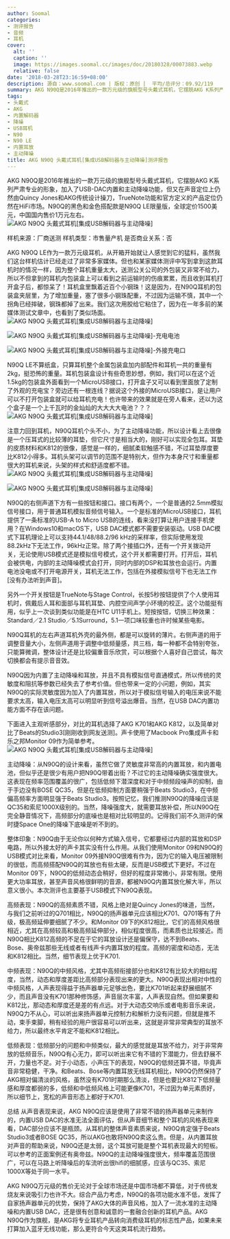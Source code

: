 ```yaml
---
author: Soomal
categories:
- 测评报告
- 音频
- 耳机
cover:
  alt: ''
  caption: ''
  image: https://images.soomal.cc/images/doc/20180328/00073883.webp
  relative: false
date: '2018-03-28T23:16:59+08:00'
description: 源自：www.soomal.com | 版权：原创 |  平均/总评分：09.92/119
summary: AKG N90Q是2016年推出的一款万元级的旗舰型号头戴式耳机，它摆脱AKG K系列严肃专业的形象，加入了USB-DAC内置和主动降噪功能，但又在声音定位上保持AKG传统风格，还加入一些特色功能，售价达到了万元级……
tags:
- 头戴式
- AKG
- 内置解码器
- 降噪
- USB耳机
- N90
- N90 LE
- 内置耳放
- 主动降噪
title: AKG N90Q 头戴式耳机[集成USB解码器与主动降噪]测评报告
---
```


AKG N90Q是2016年推出的一款万元级的旗舰型号头戴式耳机，它摆脱AKG K系列严肃专业的形象，加入了USB-DAC内置和主动降噪功能，但又在声音定位上仍然由Quincy Jones和AKG传统设计操刀，TrueNote功能和官方定义的产品定位仍然在HiFi市场。N90Q的黑色和金色搭配款是N90Q LE限量版，全球定价1500美元，中国国内售价1万元左右。
![AKG N90Q 头戴式耳机[集成USB解码器与主动降噪]](https://images.soomal.cc/images/doc/20180313/00073578.webp)





样机来源：厂商送测
样机类型：市售量产机
是否商业关系：否

AKG N90Q LE作为一款万元级耳机，从开箱开始就让人感觉到它的猛料，虽然我们这台样机估计已经走过了非常多家媒体。但也和某家媒体测评中写到拿到这款耳机时的情况一样，因为整个耳机重量太大，送测公关公司的外包装又非常不给力，所以不但拿到的耳机内包装盒上可以看到之前运输时的伤痕累累，而且收到耳机打开盒子后，都惊呆了！耳机盒里飘着近百个小钢珠！这是因为，在N90Q耳机的包装盒夹层里，为了增加重量，塞了很多小钢珠配重，不过因为运输不慎，其中一个拐角已经摔破，钢珠都掉了出来。我们这次用胶给它粘住了，因为在一年多前的某媒体测试文章中，也看到了类似场面。
![AKG N90Q 头戴式耳机[集成USB解码器与主动降噪]](https://images.soomal.cc/images/doc/20180313/00073577.webp)




![AKG N90Q 头戴式耳机[集成USB解码器与主动降噪]-充电电池](https://images.soomal.cc/images/doc/20180313/00073579_01.webp)




![AKG N90Q 头戴式耳机[集成USB解码器与主动降噪]-外接充电口](https://images.soomal.cc/images/doc/20180313/00073580_01.webp)




N90Q LE不算纸盒，只算耳机整个金属包装盒加内部配件和耳机一共的重量有2kg，挺恐怖的重量。耳机包装盒设计有些奇思妙想，例如，我们可以在这个近1.5kg的包装盒外面看到一个MicroUSB接口，打开盒子又可以看到里面放了定制了外观的充电宝？旁边还有一根连线？据说这个外接的MicroUSB接口，是让用户可以不打开包装盒就可以给耳机充电！也许带来的效果就是在旁人看来，还以为这个盒子是一个上千瓦时的金灿灿的大大大大电池？？？
![AKG N90Q 头戴式耳机[集成USB解码器与主动降噪]](https://images.soomal.cc/images/doc/20180313/00073582.webp)




注意力回到耳机，N90Q耳机个头不小，为了主动降噪功能，所以设计看上去很像是一个压耳式的比较薄的耳垫，但它尺寸是相当大的，刚好可以实现全包耳。耳垫的皮质材料和K812的很像，感觉是一样的，细腻柔软触感不错，不过耳垫厚度要比K812小得多。耳机头架可以调节的范围不是特别大，但作为本身尺寸和重量都很大的耳机来说，头架的样式和舒适度都不错。
![AKG N90Q 头戴式耳机[集成USB解码器与主动降噪]](https://images.soomal.cc/images/doc/20180313/00073589_01.webp)




![AKG N90Q 头戴式耳机[集成USB解码器与主动降噪]](https://images.soomal.cc/images/doc/20180313/00073590_01.webp)




N90Q的右侧声道下方有一些按钮和接口。接口有两个，一个是普通的2.5mm模拟信号接口，用于普通耳机模拟音频信号输入。一个是标准的MicroUSB接口，耳机提供了一条标准的USB-A to Micro USB的连线，看来没打算让用户连接手机使用？在Windows10和macOS下，USB DAC模式都不需要安装驱动。USB DAC模式下耳机理论上可以支持44.1/48/88.2/96 kHz的采样率，但实际使用发现88.2kHz下无法工作，96kHz正常。除了两个接插口外，还有一个开关拨动开关，无论使用USB模式还是模拟信号模式，这个开关都需要打开。打开后，耳机会被供电，内部的主动降噪模式会打开，同时内部的DSP和耳放也会运行。内置电池没电或不打开电源开关，耳机无法工作，包括在外接模拟信号下也无法工作[没有办法听到声音]。

另外一个开关按钮是TrueNote与Stage Control，长按5秒按钮提供了个人使用耳机时，佩戴后人耳和面部与耳机耳垫、内腔空间声学小环境的校正。这个功能挺有用，似乎上一次谈到类似功能是在HTC U11手机上。短按按钮，切换三种效果：Standard／2.1 Studio／5.1Surround，5.1一项口味较重也许时候某些电影。

N90Q耳机的左右声道耳机外壳的最外侧，都是可以旋转的薄片。右侧声道的用于调整音量大小，左侧声道用于调整中低频量感，共三档，每一种都不会特别夸张，只能算微调，整体设计还是比较偏重音乐欣赏，可以根据个人喜好自己尝试，每次切换都会有提示音音效。

N90Q因为内置了主动降噪和耳放，并且不具有模拟信号直通模式，所以传统的灵敏度和阻抗等参数已经失去了参考价值。但也带来一定的小问题，例如，其实N90Q的实际灵敏度因为加入了内置耳放，所以对于模拟信号输入的电压来说不能要求太高，输入电压太高可以明显听到信号溢出爆音。当然，在USB DAC内置功能方面不存在该问题。

下面进入主观听感部分，对比的耳机选择了AKG K701和AKG K812，以及简单对比了Beats的Studio3[刚刚收到网友送测]。声卡使用了Macbook Pro集成声卡和乐之邦Monitor 09作为简单参考。
![AKG N90Q 头戴式耳机[集成USB解码器与主动降噪]](https://images.soomal.cc/images/doc/20180313/00073598.webp)




主动降噪：从N90Q的设计来看，虽然它做了灵敏度非常高的内置耳放，和内置电池，但似乎还是很少有用户把N90Q带着出街？不过它的主动降噪确实强度很大。这表现在频率范围覆盖的很广，包括低频下潜深度和对于中频频段噪声的抑制，由于手边没有BOSE QC35，但是在低频抑制方面要稍强于Beats Studio3，在中频偏高频率方面明显强于Beats Studio3。按照记忆，我们推测N90Q的降噪应该是QC35和索尼1000X级别的。当然，降噪强度大，就需要耳放补偿，所以N90Q在完全静音情况下，高频部分的底噪也是相对比较明显的。记得我们前不久测评的保时捷Space One的降噪下底噪是听不到的。

整体印象：N90Q由于无论你以何种方式输入信号，它都要经过内部的耳放和DSP电路，所以外接太好的声卡其实没有什么作用。从我们使用Monitor 09和N90Q的USB模式对比来看，Monitor 09外接N90Q很难有作为，因为它的输入电压被限制的很低，而高频搭配N90Q的耳放也有些太硬，反而是USB模式下更好。不过在Monitor 09下，N90Q的低频动态会稍好，但好的程度非常微小，非常有限。使用更大功率耳放，甚至声音风格很鲜明的音源，都被N90Q内置耳放化解大半，所以意义很小。本次测评也主要基于USB模式下N90Q表现。

高频表现：N90Q的高频素质不错，风格上绝对是Quincy Jones的味道，当然，与我们之前听过的Q701相比，N90Q的扬声器单元应该相比K701、Q701等有了升级，极高频延伸要细腻了不少。和Monitor 09下的K812相比，它们的高频风格很相近，尤其在高频较高和极高频延伸部分，相似程度很高，而素质也比较接近。而N90Q相比K812高频的不足在于它的耳放设计还是偏保守，达不到Beats、Bose、奥帝兹那些无线或者有线声卡内置耳放的程度。高频的密度和动态，无法和K812相比。当然，细节表现上优于K701.

中频表现：N90Q的中频风格，尤其中高频衔接部分也和K812有比较大的相似程度，当然，动态和厚度差距比高频部分表现出来的更大。N90Q表现出相对中性的中频风格，人声表现得益于扬声器单元足够出色，要比K701听起来舒展细腻不少，而且声音没有K701那种修饰感，声音层次丰富，人声表现自然。但如果要和K812比，那动态和厚度还是差的有点远。对于大动态交响乐或者电影音乐来说，N90Q力不从心，可以听出来扬声器单元控制力和解析力没有问题，但就是推不动，束手束脚，稍有经验的用户很容易可以听出来，这就是非常非常典型的耳放不给力，所以最终水平肯定不能和K812相比。

低频表现：低频部分的问题和中频类似，最大的感觉就是耳放不给力，对于非常奔放的低频音乐，N90Q有心无力，即可以听出来它有不错的下潜能力，但去舒展不开，力量也不足。对于小动态，小声压下的表现，N90Q的低频还算不错，毕竟声音非常稳健，干净。和Beats、Bose等内置耳放无线耳机相比，N90Q仍然保持了AKG相对偏清淡的风格，虽然没有K701时期那么清淡，但是也要比K812下低频量感和厚度都弱的多，低频和中低频风格上可能更像K701，不过因为单元素质好，所以细节上，宽松的声音形态上都好于K701.

总结
从声音表现来说，AKG N90Q应该是使用了非常不错的扬声器单元来制作的，内置USB DAC的水准无法全面评估，但从声音细节和整个耳机的风格表现来看，DAC部分应该不是瓶颈。从耳机的整体声音素质来说，N90Q肯定强于Beats Studio3或者BOSE QC35，所以AKG也敢将N90Q卖这么贵。但是，从内置耳放对声音的帮助来说，N90Q还是太弱，这个耳放可能是整个耳机表现最大的短板。可以参考的正面案例还有奥帝兹。N90Q的主动降噪强度很大，频率覆盖范围很广，可以在马路上听降噪后的车流听出很hifi的细腻感，应该与QC35、索尼1000X等处于同一水平。

AKG N90Q万元级的售价无论对于全球市场还是中国市场都不算低，对于传统发烧友来说吸引力也许不大。综合产品力考虑，N90Q的各项功能水准不低，发挥了自家扬声器单元的优势，保持了AKG大体的声音风格，加入了一流水准的主动降噪和内置USB DAC，还是很有创意和诚意的一套融合创新的耳机产品。AKG N90Q作为旗舰，是AKG将专业耳机产品转向消费级耳机的标志性产品，如果未来打算加入蓝牙无线功能，那么更符合今天这类耳机流行趋势。